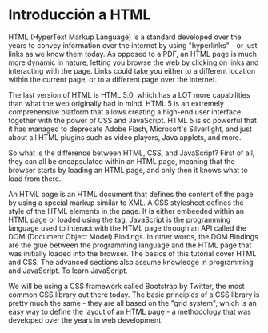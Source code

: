 # Introducción a HTML

HTML (HyperText Markup Language) is a standard developed over the years to convey information over the internet by using "hyperlinks" - or just links as we know them today. As opposed to a PDF, an HTML page is much more dynamic in nature, letting you browse the web by clicking on links and interacting with the page. Links could take you either to a different location within the current page, or to a different page over the internet.

The last version of HTML is HTML 5.0, which has a LOT more capabilities than what the web originally had in mind. HTML 5 is an extremely comprehensive platform that allows creating a high-end user interface together with the power of CSS and JavaScript. HTML 5 is so powerful that it has managed to deprecate Adobe Flash, Microsoft's Silverlight, and just about all HTML plugins such as video players, Java applets, and more.

So what is the difference between HTML, CSS, and JavaScript? First of all, they can all be encapsulated within an HTML page, meaning that the browser starts by loading an HTML page, and only then it knows what to load from there.

An HTML page is an HTML document that defines the content of the page by using a special markup similar to XML.
A CSS stylesheet defines the style of the HTML elements in the page. It is either embeeded within an HTML page or loaded using the tag.
JavaScript is the programming language used to interact with the HTML page through an API called the DOM (Document Object Model) Bindings. In other words, the DOM Bindings are the glue between the programming language and the HTML page that was initially loaded into the browser.
The basics of this tutorial cover HTML and CSS. The advanced sections also assume knowledge in programming and JavaScript. To learn JavaScript.

We will be using a CSS framework called Bootstrap by Twitter, the most common CSS library out there today. The basic principles of a CSS library is pretty much the same - they are all based on the "grid system", which is an easy way to define the layout of an HTML page - a methodology that was developed over the years in web development.
